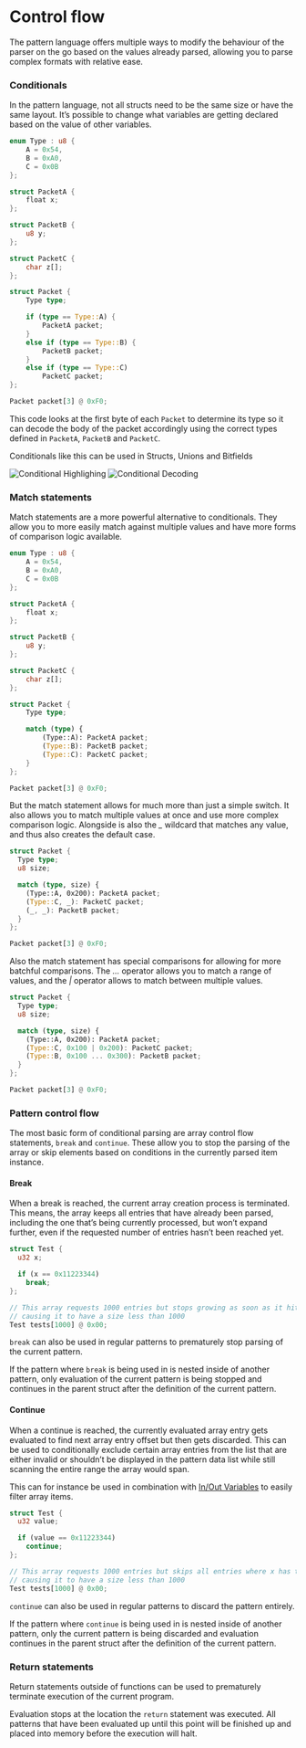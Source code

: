 # Control flow

The pattern language offers multiple ways to modify the behaviour of the parser on the go based on the values already parsed, allowing you to parse complex formats with relative ease.

### Conditionals

In the pattern language, not all structs need to be the same size or have the same layout. It’s possible to change what variables are getting declared based on the value of other variables.

```rust
enum Type : u8 {
    A = 0x54,
    B = 0xA0,
    C = 0x0B
};

struct PacketA {
    float x;
};

struct PacketB {
    u8 y;
};

struct PacketC {
    char z[];
};

struct Packet {
    Type type;

    if (type == Type::A) {
        PacketA packet;
    }
    else if (type == Type::B) {
        PacketB packet;
    }
    else if (type == Type::C)
        PacketC packet;
};

Packet packet[3] @ 0xF0;
```

This code looks at the first byte of each `Packet` to determine its type so it can decode the body of the packet accordingly using the correct types defined in `PacketA`, `PacketB` and `PacketC`.

Conditionals like this can be used in Structs, Unions and Bitfields

![Conditional Highlighing](https://imhex.werwolv.net/docs/\_images/hex.png) ![Conditional Decoding](https://imhex.werwolv.net/docs/\_images/data.png)

### Match statements

Match statements are a more powerful alternative to conditionals. They allow you to more easily match against multiple values and have more forms of comparison logic available.

```rust
enum Type : u8 {
    A = 0x54,
    B = 0xA0,
    C = 0x0B
};

struct PacketA {
    float x;
};

struct PacketB {
    u8 y;
};

struct PacketC {
    char z[];
};

struct Packet {
    Type type;

    match (type) {
        (Type::A): PacketA packet;
        (Type::B): PacketB packet;
        (Type::C): PacketC packet;
    }
};

Packet packet[3] @ 0xF0;
```

But the match statement allows for much more than just a simple switch. It also allows you to match multiple values at once and use more complex comparison logic. Alongside is also the _\__ wildcard that matches any value, and thus also creates the default case.

```rust
struct Packet {
  Type type;
  u8 size;

  match (type, size) {
    (Type::A, 0x200): PacketA packet;
    (Type::C, _): PacketC packet;
    (_, _): PacketB packet;
  }
};

Packet packet[3] @ 0xF0;
```

Also the match statement has special comparisons for allowing for more batchful comparisons. The _…_ operator allows you to match a range of values, and the _|_ operator allows to match between multiple values.

```rust
struct Packet {
  Type type;
  u8 size;

  match (type, size) {
    (Type::A, 0x200): PacketA packet;
    (Type::C, 0x100 | 0x200): PacketC packet;
    (Type::B, 0x100 ... 0x300): PacketB packet;
  }
};

Packet packet[3] @ 0xF0;
```

### Pattern control flow

The most basic form of conditional parsing are array control flow statements, `break` and `continue`. These allow you to stop the parsing of the array or skip elements based on conditions in the currently parsed item instance.

#### Break

When a break is reached, the current array creation process is terminated. This means, the array keeps all entries that have already been parsed, including the one that’s being currently processed, but won’t expand further, even if the requested number of entries hasn’t been reached yet.

```rust
struct Test {
  u32 x;

  if (x == 0x11223344)
    break;
};

// This array requests 1000 entries but stops growing as soon as it hits a u32 with the value 0x11223344
// causing it to have a size less than 1000
Test tests[1000] @ 0x00;
```

`break` can also be used in regular patterns to prematurely stop parsing of the current pattern.

&#x20;If the pattern where `break` is being used in is nested inside of another pattern, only evaluation of the current pattern is being stopped and continues in the parent struct after the definition of the current pattern.

#### Continue

When a continue is reached, the currently evaluated array entry gets evaluated to find next array entry offset but then gets discarded. This can be used to conditionally exclude certain array entries from the list that are either invalid or shouldn’t be displayed in the pattern data list while still scanning the entire range the array would span.

This can for instance be used in combination with [In/Out Variables](in-out-variables.md) to easily filter array items.

```rust
struct Test {
  u32 value;

  if (value == 0x11223344)
    continue;
};

// This array requests 1000 entries but skips all entries where x has the value 0x11223344
// causing it to have a size less than 1000
Test tests[1000] @ 0x00;
```

`continue` can also be used in regular patterns to discard the pattern entirely.

If the pattern where `continue` is being used in is nested inside of another pattern, only the current pattern is being discarded and evaluation continues in the parent struct after the definition of the current pattern.

### Return statements

Return statements outside of functions can be used to prematurely terminate execution of the current program.

Evaluation stops at the location the `return` statement was executed. All patterns that have been evaluated up until this point will be finished up and placed into memory before the execution will halt.
